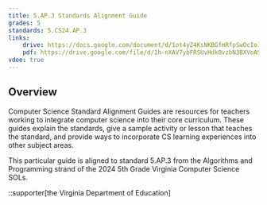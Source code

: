 ```yaml
---
title: 5.AP.3 Standards Alignment Guide
grades: 5
standards: 5.CS24.AP.3
links:
    drive: https://docs.google.com/document/d/1ot4yZ4KsNKBGfmRfpSwOcIo1v_GXNKV1B6k23wXaL28/edit?usp=drive_link
    pdf: https://drive.google.com/file/d/1h-nXAV7ybFRSUvHdk0vzbN3BXVoAS3RQ/view?usp=drive_link
vdoe: true
---
```


## Overview

Computer Science Standard Alignment Guides are resources for teachers working to integrate computer science into their core curriculum. These guides explain the standards, give a sample activity or lesson that teaches the standard, and provide ways to incorporate CS learning experiences into other subject areas. 

This particular guide is aligned to standard 5.AP.3 from the Algorithms and Programming strand of the 2024 5th Grade Virginia Computer Science SOLs.

::supporter[the Virginia Department of Education]